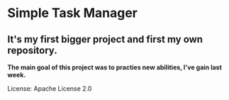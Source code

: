 # Simple Task Manager


## It's my first bigger project and first my own repository.


**The main goal of this project was to practies new abilities, I've gain last week.**


License: Apache License 2.0
